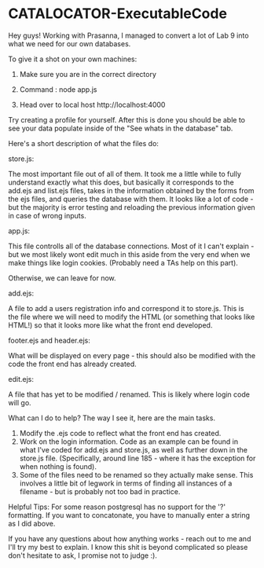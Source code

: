 # CATALOCATOR-ExecutableCode

Hey guys! 
Working with Prasanna, I managed to convert a lot of Lab 9 into what we need for our own databases.

To give it a shot on your own machines:

1) Make sure you are in the correct directory

2) Command : node app.js

3) Head over to local host http://localhost:4000

Try creating a profile for yourself. After this is done you should be able to see your 
data populate inside of the "See whats in the database" tab.

Here's a short description of what the files do:

store.js:

The most important file out of all of them. It took me a little while to fully understand exactly what this does, but
basically it corresponds to the add.ejs and list.ejs files, takes in the information obtained by the forms from
the ejs files, and queries the database with them. It looks like a lot of code - but the majority is error testing
and reloading the previous information given in case of wrong inputs. 

app.js:

This file controlls all of the database connections. Most of it I can't explain - but we most likely wont edit much in this
aside from the very end when we make things like login cookies. (Probably need a TAs help on this part).

Otherwise, we can leave for now.

add.ejs:

A file to add a users registration info and correspond it to store.js. This is the file where we will need to modify the HTML
(or something that looks like HTML!) so that it looks more like what the front end developed.

footer.ejs and header.ejs:

What will be displayed on every page - this should also be modified with the code the front end has already created.

edit.ejs:

A file that has yet to be modified / renamed. This is likely where login code will go.


What can I do to help?
The way I see it, here are the main tasks.
1) Modify the .ejs code to reflect what the front end has created.
2) Work on the login information. Code as an example can be found in what I've coded for add.ejs and store.js, as well as
further down in the store.js file. (Specifically, around line 185 - where it has the exception for when nothing is found).
3) Some of the files need to be renamed so they actually make sense. This involves a little bit of legwork in terms
of finding all instances of a filename - but is probably not too bad in practice.



Helpful Tips:
For some reason postgresql has no support for the '?' formatting. If you want to concatonate, you have to manually enter a
string as I did above.

If you have any questions about how anything works - reach out to me and I'll try my best to explain. I know this shit
is beyond complicated so please don't hesitate to ask, I promise not to judge :).
